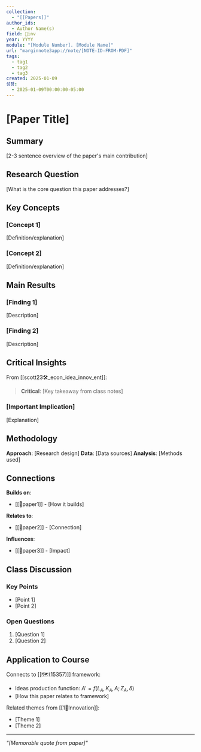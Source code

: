 ```yaml
---
collection:
  - "[[Papers]]"
author_ids:
  - Author Name(s)
field: 🐢inv
year: YYYY
module: "[Module Number]. [Module Name]"
url: "marginnote3app://note/[NOTE-ID-FROM-PDF]"
tags:
  - tag1
  - tag2
  - tag3
created: 2025-01-09
성장:
  - 2025-01-09T00:00:00-05:00
---
```


# [Paper Title]

## Summary
[2-3 sentence overview of the paper's main contribution]

## Research Question
[What is the core question this paper addresses?]

## Key Concepts

### [Concept 1]
[Definition/explanation]

### [Concept 2]  
[Definition/explanation]

## Main Results

### [Finding 1]
[Description]

### [Finding 2]
[Description]

## Critical Insights

From [[scott23🛠️_econ_idea_innov_ent]]:

> **Critical**: [Key takeaway from class notes]

### [Important Implication]
[Explanation]

## Methodology

**Approach**: [Research design]
**Data**: [Data sources]
**Analysis**: [Methods used]

## Connections

**Builds on**:
- [[📜paper1]] - [How it builds]

**Relates to**:
- [[📜paper2]] - [Connection]

**Influences**:
- [[📜paper3]] - [Impact]

## Class Discussion

### Key Points
- [Point 1]
- [Point 2]

### Open Questions
1. [Question 1]
2. [Question 2]

## Application to Course

Connects to [[🗺️(15357)]] framework:
- Ideas production function: $A' = f(L_A, K_A, A; Z_A, \delta)$
- [How this paper relates to framework]

Related themes from [[1🐢Innovation]]:
- [Theme 1]
- [Theme 2]

---

*"[Memorable quote from paper]"*

